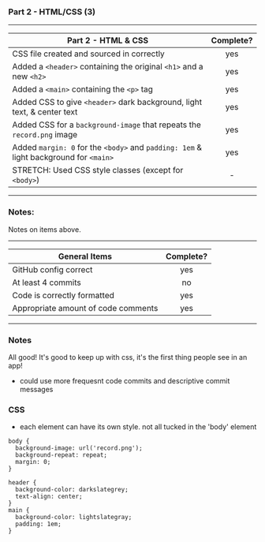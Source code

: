 ### Part 2 - HTML/CSS (3)

---

| Part 2 - HTML & CSS                                                                   | Complete? |
| ------------------------------------------------------------------------------------- | :-------: |
| CSS file created and sourced in correctly                                             |    yes    |
| Added a `<header>` containing the original `<h1>` and a new `<h2>`                    |    yes    |
| Added a `<main>` containing the `<p>` tag                                             |    yes    |
| Added CSS to give `<header>` dark background, light text, & center text               |    yes    |
| Added CSS for a `background-image` that repeats the `record.png` image                |    yes    |
| Added `margin: 0` for the `<body>` and `padding: 1em` & light background for `<main>` |    yes    |
| STRETCH: Used CSS style classes (except for `<body>`)                                 |     -     |

---

### Notes:

Notes on items above.

---

| General Items                       | Complete? |
| ----------------------------------- | :-------: |
| GitHub config correct               |    yes    |
| At least 4 commits                  |    no     |
| Code is correctly formatted         |    yes    |
| Appropriate amount of code comments |    yes    |

---

### Notes

All good! It's good to keep up with css, it's the first thing people see in an app!

- could use more frequesnt code commits and descriptive commit messages

### CSS

- each element can have its own style. not all tucked in the 'body' element

```
body {
  background-image: url('record.png');
  background-repeat: repeat;
  margin: 0;
}

header {
  background-color: darkslategrey;
  text-align: center;
}
main {
  background-color: lightslategray;
  padding: 1em;
}
```
